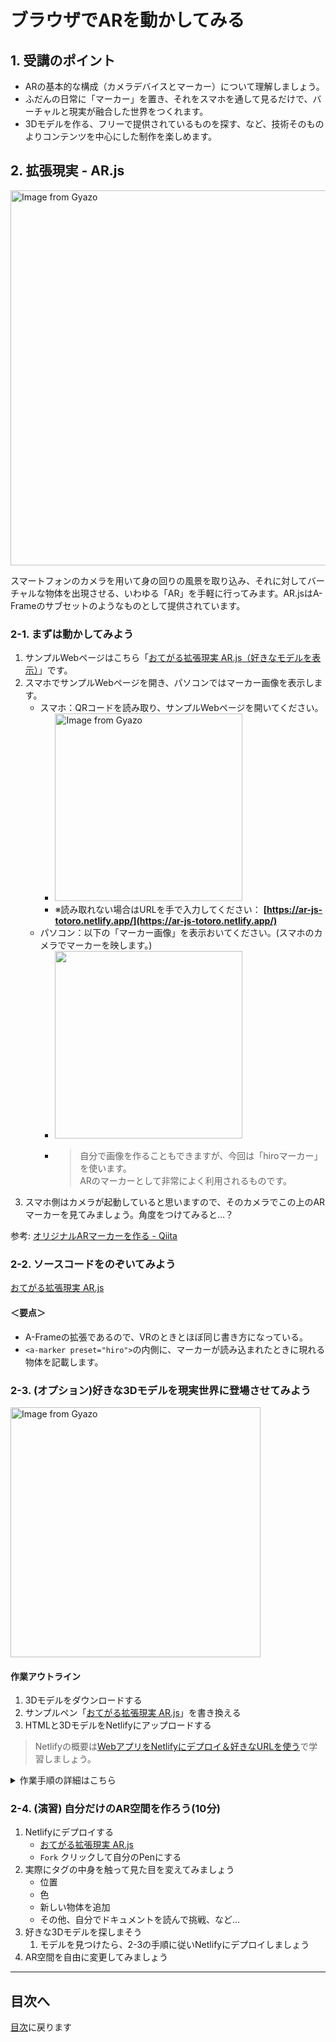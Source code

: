 # ブラウザでARを動かしてみる

## 1. 受講のポイント

- ARの基本的な構成（カメラデバイスとマーカー）について理解しましょう。
- ふだんの日常に「マーカー」を置き、それをスマホを通して見るだけで、バーチャルと現実が融合した世界をつくれます。
- 3Dモデルを作る、フリーで提供されているものを探す、など、技術そのものよりコンテンツを中心にした制作を楽しめます。

## 2. 拡張現実 - AR.js

<a href="https://gyazo.com/8e9e4cb31fe726576c585f54c3211b11"><img src="https://i.gyazo.com/8e9e4cb31fe726576c585f54c3211b11.jpg" alt="Image from Gyazo" width="600"/></a>

スマートフォンのカメラを用いて身の回りの風景を取り込み、それに対してバーチャルな物体を出現させる、いわゆる「AR」を手軽に行ってみます。AR.jsはA-Frameのサブセットのようなものとして提供されています。

### 2-1. まずは動かしてみよう

1. サンプルWebページはこちら「[おてがる拡張現実 AR.js（好きなモデルを表示）](https://ar-js-totoro.netlify.app/)」です。
2. スマホでサンプルWebページを開き、パソコンではマーカー画像を表示します。
   - スマホ：QRコードを読み取り、サンプルWebページを開いてください。
     - <a href="https://gyazo.com/8f19834139c1384853279ca0576e488f"><img src="https://i.gyazo.com/8f19834139c1384853279ca0576e488f.png" alt="Image from Gyazo" width="300"/></a>
     - ※読み取れない場合はURLを手で入力してください： **[https://ar-js-totoro.netlify.app/](https://ar-js-totoro.netlify.app/)**
   - パソコン：以下の「マーカー画像」を表示おいてください。(スマホのカメラでマーカーを映します。)
     - <img src="https://raw.githubusercontent.com/AR-js-org/AR.js/master/data/images/hiro.png" width="300px">
     - > 自分で画像を作ることもできますが、今回は「hiroマーカー」を使います。  
       > ARのマーカーとして非常によく利用されるものです。
3. スマホ側はカメラが起動していると思いますので、そのカメラでこの上のARマーカーを見てみましょう。角度をつけてみると…？

参考: [オリジナルARマーカーを作る \- Qiita](https://qiita.com/suo-takefumi/items/5156bd009132bbd3a41a)

### 2-2. ソースコードをのぞいてみよう

[おてがる拡張現実 AR\.js](https://codepen.io/tmitsuoka0423/pen/yLvJBEV)
#### ＜要点＞

- A\-Frameの拡張であるので、VRのときとほぼ同じ書き方になっている。
- `<a-marker preset="hiro">`の内側に、マーカーが読み込まれたときに現れる物体を記載します。

### 2-3. (オプション)好きな3Dモデルを現実世界に登場させてみよう

<a href="https://gyazo.com/50b46595294f943dd1f0266daf89ffbb"><img src="https://i.gyazo.com/50b46595294f943dd1f0266daf89ffbb.png" alt="Image from Gyazo" width="400"/></a>

#### 作業アウトライン

1. 3Dモデルをダウンロードする
2. サンプルペン「[おてがる拡張現実 AR\.js](https://codepen.io/tmitsuoka0423/pen/yLvJBEV)」を書き換える
3. HTMLと3DモデルをNetlifyにアップロードする

> Netlifyの概要は[WebアプリをNetlifyにデプロイ＆好きなURLを使う](https://github.com/protoout/po-common/tree/main/lessons/web/netlify-domain)で学習しましょう。

<details>

<summary>作業手順の詳細はこちら</summary>

1. 3Dモデルをダウンロードする
   1. [CGTrader \- VR / ARとCGプロジェクトのための3Dモデル](https://www.cgtrader.com/ja) にアクセス。  
      - 右上のログインボタンから、Googleなどを使ってソーシャルログインしてください。  
   2. [「glTF形式の無料モデル」](https://www.cgtrader.com/ja/3d-models/ext/gltf/glb)の中から、**気になったモデルを探して**みましょう。できるだけシンプルなもの（= データ量が少ないもの）が良いです。  
      - <a href="https://gyazo.com/8e2a1889f1e12a937e999512ff808318"><img src="https://i.gyazo.com/8e2a1889f1e12a937e999512ff808318.png" alt="Image from Gyazo" width="400"/></a>
      - （チェックをいれておかないと自動で有料のものがオススメされてしまいますので注意）
   3. 気になった3Dモデルのページへ行くと、右側に「Free Download」がありますのでクリック
   4. 20秒くらい待たさせるので待ちます。
   5. `.glb` または `.gltf` 形式のファイルがあればそれをダウンロードしましょう。  
      - ZIPで提供されている場合はそれを解凍し、中から `.glb` または `.gltf` を見つけましょう。
      - <a href="https://gyazo.com/c25201a9a1c86ffb0554b4e8a30eaafa"><img src="https://i.gyazo.com/c25201a9a1c86ffb0554b4e8a30eaafa.png" alt="Image from Gyazo" width="400"/></a>
2. CodePenの3Dモデル名を書き換え、エクスポートする
    - 書き換える際は、ダウンロードした3Dモデルのファイル名と必ず一致させてください
    - ```diff html
      <script src="https://cdnjs.cloudflare.com/ajax/libs/aframe/1.2.0/aframe.min.js"></script>
      <script src="https://cdnjs.cloudflare.com/ajax/libs/ar.js/2.2.2/aframe-ar.min.js"></script>
      <body style="margin : 0px; overflow: hidden;">
      <a-scene embedded arjs>
         <!-- hiroマーカーが認識されたら -->
         <a-marker preset="hiro">
            <!-- ボックスを表示します -->
      -     <a-entity position="0 0 0" scale="0.05 0.05 0.05" gltf-model="./totoro.glb"></a-entity>
      +     <a-entity position="0 0 0" scale="0.05 0.05 0.05" gltf-model="./burger_merged.glb"></a-entity>
         </a-marker>
         <a-entity camera></a-entity>
      </a-scene>
      </body>
      ```
3. HTMLと3DモデルをNetlifyにアップロードする
   1. エクスポートしたファイルを解凍し、`dist`フォルダーにダウンロードした3Dモデルを入れます。
      - [![Image from Gyazo](https://i.gyazo.com/ccddcb2d7e467a2845d22618de384ed4.png)](https://gyazo.com/ccddcb2d7e467a2845d22618de384ed4)
   2. [Netlify](https://app.netlify.com/)を別タブで開き、GitHubアカウントなどログインします。
      - <a href="https://gyazo.com/934e8ac9a9fec59d995e11d5ee3c6312"><img src="https://i.gyazo.com/934e8ac9a9fec59d995e11d5ee3c6312.png" alt="Image from Gyazo" width="400"/></a>
   3. `Sites`をクリック
      - <a href="https://gyazo.com/e1e6311e65b27598e6e05b6ff4c1aa80"><img src="https://i.gyazo.com/e1e6311e65b27598e6e05b6ff4c1aa80.png" alt="Image from Gyazo" width="400"/></a>
   4. `dist`フォルダーをNetlifyのSitesページにドラッグ＆ドロップします。
      - <a href="https://gyazo.com/138f1afef6ae521443ab4b5c96b66433"><img src="https://i.gyazo.com/138f1afef6ae521443ab4b5c96b66433.gif" alt="Image from Gyazo" width="600"/></a>
   5. `アップロード後に表示されるURL`をコピーしておきます。
      - <a href="https://gyazo.com/e74c4653f486279e0eb235507eaecddb"><img src="https://i.gyazo.com/e74c4653f486279e0eb235507eaecddb.png" alt="Image from Gyazo" width="400"/></a>
   6. このURLにスマホのブラウザからアクセスし、同様にPC上のhiroマーカーを読み取ってみましょう。  
      - モデルのファイル容量によりますが、根気強く待っていると何かしら表示されるはずです…！うまくいくかな？
      - うまくいかない方は、こちらで準備したWebページを試してみてください。
        - https://ar-js-burger.netlify.app/
        - https://ar-js-banana.netlify.app/
</details>

### 2-4.  (演習) 自分だけのAR空間を作ろう(10分)

1. Netlifyにデプロイする
   - [おてがる拡張現実 AR\.js](https://codepen.io/tmitsuoka0423/pen/yLvJBEV)
   - `Fork` クリックして自分のPenにする
2. 実際にタグの中身を触って見た目を変えてみましょう
   - 位置  
   - 色
   - 新しい物体を追加
   - その他、自分でドキュメントを読んで挑戦、など…
3. 好きな3Dモデルを探しまそう
   1. モデルを見つけたら、2-3の手順に従いNetlifyにデプロイしましょう
4. AR空間を自由に変更してみましょう

---

## 目次へ

[目次](https://github.com/protoout/po-common/tree/main/lessons)に戻ります
